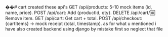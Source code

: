 ��#   c a r t 
 
 created these api's
GET /api/products: 5-10 mock items (id, name, price).
POST /api/cart: Add {productId, qty}.
DELETE /api/cart/:id: Remove item.
GET /api/cart: Get cart + total.
POST /api/checkout: {cartItems} → mock receipt (total, timestamp).
as for what u mentioned 
i have also created backend using django by mistake first so neglect that file 
